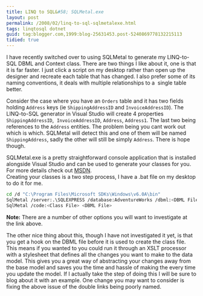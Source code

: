 ```yaml
---
title: LINQ to SQL&#58; SQLMetal.exe
layout: post
permalink: /2008/02/linq-to-sql-sqlmetalexe.html
tags: linqtosql dotnet
guid: tag:blogger.com,1999:blog-25631453.post-5240869778132215113
tidied: true
---
```


I have recently switched over to using SQLMetal to generate my LINQ-to-SQL DBML and Context class. There are two things I like about it, one is that it is far faster. I just click a script on my desktop rather than open up the designer and recreate each table that has changed. I also prefer some of its naming conventions, it deals with multiple relationships to a  single table better.

Consider the case where you have an `Orders` table and it has two fields holding `Address` keys (ie `ShippingAddressID` and `InvoiceAddressID`). The LINQ-to-SQL generator in Visual Studio will create 4 properties `ShippingAddressID`,  `InvoiceAddressID`, `Address`, `Address1`. The last two being references to the `Address` entities. The problem being you cant work out which is which.   SQLMetal will detect this and one of them will be named `ShippingAddress`, sadly the other will still be simply `Address`. There is hope though.

<!-- more -->

SQLMetal.exe is a pretty straightforward console application that is installed alongside Visual Studio and can be used to generate your classes for you. For more details check out [MSDN](http://msdn2.microsoft.com/en-us/library/bb386987.aspx).  
Creating your classes is a two step process, I have a .bat file on my desktop to do it for me.

```bash
cd /d "C:\Program Files\Microsoft SDKs\Windows\v6.0A\bin"
SqlMetal /server:.\SQLEXPRESS /database:AdventureWorks /dbml:<DBML File>
SqlMetal /code:<Class File> <DBML File>
```

__Note:__ There are a number of other options you will want to investigate at the link above.

The other nice thing about this, though I have not investigated it yet, is that you get a hook on the DBML file before it is used to create the class file. This means if you wanted to you could run it through an XSLT processor with a stylesheet that defines all the changes you want to make to the data model. This gives you a great way of abstracting your changes away from the base model and saves you the time and hassle of making the every time you update the model. If I actually take the step of doing this I will be sure to blog about it with an example. One change you may want to consider is fixing the above issue of the double links being poorly named.
